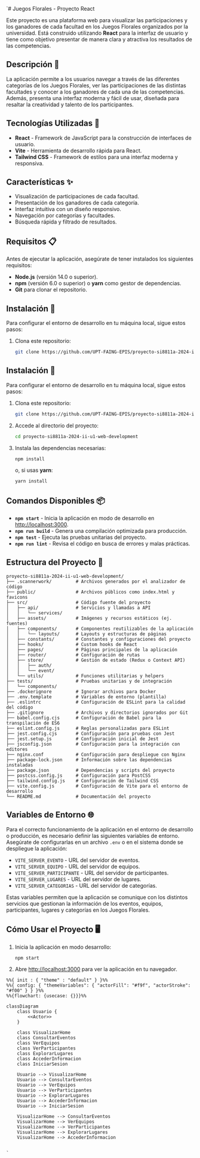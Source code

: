 `# Juegos Florales - Proyecto React

Este proyecto es una plataforma web para visualizar las participaciones y los ganadores de cada facultad en los Juegos Florales organizados por la universidad. Está construido utilizando **React** para la interfaz de usuario y tiene como objetivo presentar de manera clara y atractiva los resultados de las competencias.

## Descripción 📄

La aplicación permite a los usuarios navegar a través de las diferentes categorías de los Juegos Florales, ver las participaciones de las distintas facultades y conocer a los ganadores de cada una de las competencias. Además, presenta una interfaz moderna y fácil de usar, diseñada para resaltar la creatividad y talento de los participantes.

## Tecnologías Utilizadas 🚀

- **React** - Framework de JavaScript para la construcción de interfaces de usuario.
- **Vite** - Herramienta de desarrollo rápida para React.
- **Tailwind CSS** - Framework de estilos para una interfaz moderna y responsiva.

## Características ✨

- Visualización de participaciones de cada facultad.
- Presentación de los ganadores de cada categoría.
- Interfaz intuitiva con un diseño responsivo.
- Navegación por categorías y facultades.
- Búsqueda rápida y filtrado de resultados.

## Requisitos 📋

Antes de ejecutar la aplicación, asegúrate de tener instalados los siguientes requisitos:

- **Node.js** (versión 14.0 o superior).
- **npm** (versión 6.0 o superior) o **yarn** como gestor de dependencias.
- **Git** para clonar el repositorio.

## Instalación 🔧

Para configurar el entorno de desarrollo en tu máquina local, sigue estos pasos:

1. Clona este repositorio:
   ```bash
   git clone https://github.com/UPT-FAING-EPIS/proyecto-si8811a-2024-ii-u1-web-development.git

## Instalación 🔧

Para configurar el entorno de desarrollo en tu máquina local, sigue estos pasos:

1. Clona este repositorio:
   ```bash
   git clone https://github.com/UPT-FAING-EPIS/proyecto-si8811a-2024-ii-u1-web-development.git
   ```

2. Accede al directorio del proyecto:
   ```bash
   cd proyecto-si8811a-2024-ii-u1-web-development
   ```

3. Instala las dependencias necesarias:
   ```bash
   npm install
   ```
   o, si usas **yarn**:
   ```bash
   yarn install
   ```

## Comandos Disponibles 📦

- **`npm start`** - Inicia la aplicación en modo de desarrollo en [http://localhost:3000](http://localhost:3000).
- **`npm run build`** - Genera una compilación optimizada para producción.
- **`npm test`** - Ejecuta las pruebas unitarias del proyecto.
- **`npm run lint`** - Revisa el código en busca de errores y malas prácticas.

## Estructura del Proyecto 📁

```plaintext
proyecto-si8811a-2024-ii-u1-web-development/
├── .scannerwork/         # Archivos generados por el analizador de código
├── public/               # Archivos públicos como index.html y favicons
├── src/                  # Código fuente del proyecto
│   ├── api/              # Servicios y llamadas a API
│   │   └── services/
│   ├── assets/           # Imágenes y recursos estáticos (ej. fuentes)
│   ├── components/       # Componentes reutilizables de la aplicación
│   │   └── layouts/      # Layouts y estructuras de páginas
│   ├── constants/        # Constantes y configuraciones del proyecto
│   ├── hooks/            # Custom hooks de React
│   ├── pages/            # Páginas principales de la aplicación
│   ├── router/           # Configuración de rutas
│   ├── store/            # Gestión de estado (Redux o Context API)
│   │   ├── auth/
│   │   └── event/
│   └── utils/            # Funciones utilitarias y helpers
├── tests/                # Pruebas unitarias y de integración
│   └── components/
├── .dockerignore         # Ignorar archivos para Docker
├── .env.template         # Variables de entorno (plantilla)
├── .eslintrc             # Configuración de ESLint para la calidad del código
├── .gitignore            # Archivos y directorios ignorados por Git
├── babel.config.cjs      # Configuración de Babel para la transpilación de ES6
├── eslint.config.js      # Reglas personalizadas para ESLint
├── jest.config.cjs       # Configuración para pruebas con Jest
├── jest.setup.js         # Configuración inicial de Jest
├── jsconfig.json         # Configuración para la integración con editores
├── nginx.conf            # Configuración para despliegue con Nginx
├── package-lock.json     # Información sobre las dependencias instaladas
├── package.json          # Dependencias y scripts del proyecto
├── postcss.config.js     # Configuración para PostCSS
├── tailwind.config.js    # Configuración de Tailwind CSS
├── vite.config.js        # Configuración de Vite para el entorno de desarrollo
└── README.md             # Documentación del proyecto
```
## Variables de Entorno 🌐

Para el correcto funcionamiento de la aplicación en el entorno de desarrollo o producción, es necesario definir las siguientes variables de entorno. Asegúrate de configurarlas en un archivo `.env` o en el sistema donde se despliegue la aplicación:

- `VITE_SERVER_EVENTO` - URL del servidor de eventos.
- `VITE_SERVER_EQUIPO` - URL del servidor de equipos.
- `VITE_SERVER_PARTICIPANTE` - URL del servidor de participantes.
- `VITE_SERVER_LUGARES` - URL del servidor de lugares.
- `VITE_SERVER_CATEGORIAS` - URL del servidor de categorías.

Estas variables permiten que la aplicación se comunique con los distintos servicios que gestionan la información de los eventos, equipos, participantes, lugares y categorías en los Juegos Florales.


## Cómo Usar el Proyecto 🖥️

1. Inicia la aplicación en modo desarrollo:
   ```bash
   npm start
   ```
2. Abre [http://localhost:3000](http://localhost:3000) para ver la aplicación en tu navegador.



```mermaid
%%{ init : { "theme" : "default" } }%%
%%{ config: { "themeVariables": { "actorFill": "#f9f", "actorStroke": "#f00" } } }%%
%%{flowchart: {usecase: {}}}%%

classDiagram
    class Usuario {
        <<Actor>>
    }
    
    class VisualizarHome
    class ConsultarEventos
    class VerEquipos
    class VerParticipantes
    class ExplorarLugares
    class AccederInformacion
    class IniciarSesion

    Usuario --> VisualizarHome
    Usuario --> ConsultarEventos
    Usuario --> VerEquipos
    Usuario --> VerParticipantes
    Usuario --> ExplorarLugares
    Usuario --> AccederInformacion
    Usuario --> IniciarSesion

    VisualizarHome --> ConsultarEventos
    VisualizarHome --> VerEquipos
    VisualizarHome --> VerParticipantes
    VisualizarHome --> ExplorarLugares
    VisualizarHome --> AccederInformacion


`
